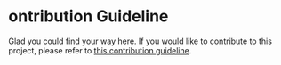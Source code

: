 ontribution Guideline
======================

Glad you could find your way here. If you would like to contribute to this project,
please refer to [this contribution guideline](https://github.com/andrepayone/php-payone-sdk/blob/develop/CONTRIBUTING.md).
